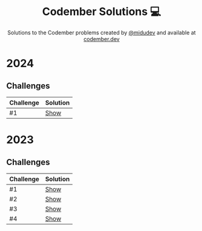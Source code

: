 <div align="center">

# Codember Solutions :computer:

Solutions to the Codember problems created by [@midudev](https://github.com/midudev/) and available at [codember.dev](https://codember.dev/)

</div>

# 2024

## Challenges

| Challenge | Solution                                                          |
|-----------|-------------------------------------------------------------------|
| #1        | [Show](src/main/java/dev/asjordi/solutions24/ch01/Challenge.java) |

# 2023

## Challenges

| Challenge | Solution                                                            |
|-----------|---------------------------------------------------------------------|
| #1        | [Show](src/main/java/dev/asjordi/solutions23/ch01/Challenge01.java)   |
| #2        | [Show](src/main/java/dev/asjordi/solutions23/ch02/MiniCompiler.java)  |
| #3        | [Show](src/main/java/dev/asjordi/solutions23/ch03/SpyEncryption.java) |
| #4        | [Show](src/main/java/dev/asjordi/solutions23/ch04/FileSystem.java)    |
